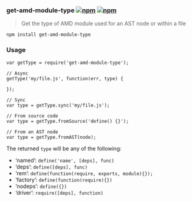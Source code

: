 ### get-amd-module-type [![npm](http://img.shields.io/npm/v/get-amd-module-type.svg)](https://npmjs.org/package/get-amd-module-type) [![npm](http://img.shields.io/npm/dm/get-amd-module-type.svg)](https://npmjs.org/package/get-amd-module-type)

> Get the type of AMD module used for an AST node or within a file

`npm install get-amd-module-type`

### Usage

    var getType = require('get-amd-module-type');

    // Async
    getType('my/file.js', function(err, type) {

    });

    // Sync
    var type = getType.sync('my/file.js');

    // From source code
    var type = getType.fromSource('define() {}');

    // From an AST node
    var type = getType.fromAST(node);

The returned `type` will be any of the following:

-   ‘named’: `define('name', [deps], func)`
-   ‘deps’: `define([deps], func)`
-   ‘rem’: `define(function(require, exports, module){});`
-   ‘factory’: `define(function(require){})`
-   ‘nodeps’: `define({})`
-   ‘driver’: `require([deps], function)`
